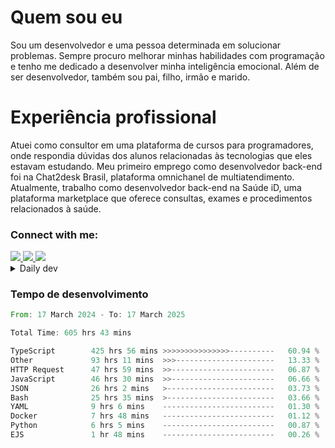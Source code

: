 # Quem sou eu
Sou um desenvolvedor e uma pessoa determinada em solucionar problemas. Sempre procuro melhorar minhas habilidades com programação e tenho me dedicado a desenvolver minha inteligência emocional. Além de ser desenvolvedor, também sou pai, filho, irmão e marido.

# Experiência profissional
Atuei como consultor em uma plataforma de cursos para programadores, onde respondia dúvidas dos alunos relacionadas às tecnologias que eles estavam estudando.
Meu primeiro emprego como desenvolvedor back-end foi na Chat2desk Brasil, plataforma omnichanel de multiatendimento.
Atualmente, trabalho como desenvolvedor back-end na Saúde iD, uma plataforma marketplace que oferece consultas, exames e procedimentos relacionados à saúde.

### Connect with me:
<a href="https://www.linkedin.com/in/theusmoreira" target="_blank" >
<img src="https://img.shields.io/badge/linkedin-%230077B5.svg?&style=for-the-badge&logo=linkedin&logoColor=white ">
</a>
<a href="https://www.instagram.com/matheus.s.moreira/" target="_blank">
<img src="https://img.shields.io/badge/instagram-%23E4405F.svg?&style=for-the-badge&logo=instagram&logoColor=white">
</a>
<a href="mailto:matheussm301@gmail.com"  target="_blank">
<img src="https://img.shields.io/badge/gmail-%23E4405F.svg?&style=for-the-badge&logo=gmail&logoColor=white">
</a>


<details>
  <summary>Daily dev </summary>
<p>
  <a href="https://app.daily.dev/matheussantos"><img src="https://github.com/matheus-santos-moreira/matheus-santos-moreira/blob/master/devcard.svg" width="200" alt="Matheus Santos's Dev Card"/></a>
 </p>
</details>

<h3>Tempo de desenvolvimento</h3>

<!--START_SECTION:waka-->

```rust
From: 17 March 2024 - To: 17 March 2025

Total Time: 605 hrs 43 mins

TypeScript        425 hrs 56 mins >>>>>>>>>>>>>>>----------   60.94 %
Other             93 hrs 11 mins  >>>----------------------   13.33 %
HTTP Request      47 hrs 59 mins  >>-----------------------   06.87 %
JavaScript        46 hrs 30 mins  >>-----------------------   06.66 %
JSON              26 hrs 2 mins   >------------------------   03.73 %
Bash              25 hrs 35 mins  >------------------------   03.66 %
YAML              9 hrs 6 mins    -------------------------   01.30 %
Docker            7 hrs 48 mins   -------------------------   01.12 %
Python            6 hrs 5 mins    -------------------------   00.87 %
EJS               1 hr 48 mins    -------------------------   00.26 %
```

<!--END_SECTION:waka-->
